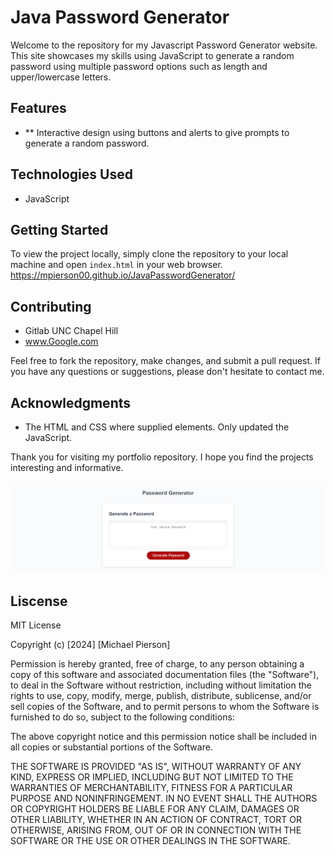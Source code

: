 # Java Password Generator

Welcome to the repository for my Javascript Password Generator website. This site showcases my skills using JavaScript to generate a random password using multiple password options such as length and upper/lowercase letters.

## Features

- ** Interactive design using buttons and alerts to give prompts to generate a random password.

## Technologies Used

- JavaScript
  
## Getting Started

To view the project locally, simply clone the repository to your local machine and open `index.html` in your web browser. 
https://mpierson00.github.io/JavaPasswordGenerator/


## Contributing

- Gitlab UNC Chapel Hill
- www.Google.com

Feel free to fork the repository, make changes, and submit a pull request. If you have any questions or suggestions, please don't hesitate to contact me.

## Acknowledgments

- The HTML and CSS where supplied elements. Only updated the JavaScript.

Thank you for visiting my portfolio repository. I hope you find the projects interesting and informative.

![JavaScript Password Generator](./Image/127.0.0.1_5501_Class-Project_Javaproj_index.html.png)

## Liscense
MIT License 

Copyright (c) [2024] [Michael Pierson]

Permission is hereby granted, free of charge, to any person obtaining a copy
of this software and associated documentation files (the "Software"), to deal
in the Software without restriction, including without limitation the rights
to use, copy, modify, merge, publish, distribute, sublicense, and/or sell
copies of the Software, and to permit persons to whom the Software is
furnished to do so, subject to the following conditions:

The above copyright notice and this permission notice shall be included in all
copies or substantial portions of the Software.

THE SOFTWARE IS PROVIDED "AS IS", WITHOUT WARRANTY OF ANY KIND, EXPRESS OR
IMPLIED, INCLUDING BUT NOT LIMITED TO THE WARRANTIES OF MERCHANTABILITY,
FITNESS FOR A PARTICULAR PURPOSE AND NONINFRINGEMENT. IN NO EVENT SHALL THE
AUTHORS OR COPYRIGHT HOLDERS BE LIABLE FOR ANY CLAIM, DAMAGES OR OTHER
LIABILITY, WHETHER IN AN ACTION OF CONTRACT, TORT OR OTHERWISE, ARISING FROM,
OUT OF OR IN CONNECTION WITH THE SOFTWARE OR THE USE OR OTHER DEALINGS IN THE
SOFTWARE.
